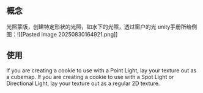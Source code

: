 ## 概念
光照蒙版，创建特定形状的光照，如水下的光照，透过窗户的光
unity手册所给例图：![[Pasted image 20250830164921.png]]
## 使用
If you are creating a cookie to use with a Point Light, lay your texture out as a cubemap. If you are creating a cookie to use with a Spot Light or Directional Light, lay your texture out as a regular 2D texture.